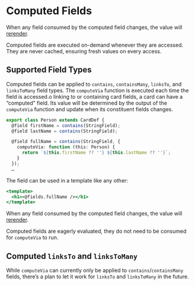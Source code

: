 # Computed Fields

When any field consumed by the computed field changes, the value will [rerender](./card-rendering.md#re-rendering-process).

Computed fields are executed on-demand whenever they are accessed. They are never cached, ensuring fresh values on every access.

## Supported Field Types

Computed fields can be applied to `contains`, `containsMany`, `linksTo`, and `linksToMany` field types. The `computeVia` function is executed each time the field is accessed.o linking to or containing card fields, a card can have a “computed” field. Its value will be determined by the output of the `computeVia` function and update when its constituent fields changes.

```typescript
export class Person extends CardDef {
  @field firstName = contains(StringField);
  @field lastName = contains(StringField);

  @field fullName = contains(StringField, {
    computeVia: function (this: Person) {
      return `${this.firstName ?? ''} ${this.lastName ?? ''}`;
    }
  });
  …
```

The field can be used in a template like any other:

```handlebars
<template>
  <h1><@fields.fullName /></h1>
</template>
```

When any field consumed by the computed field changes, the value will [rerender](./card-rendering.md#re-rendering-process).

Computed fields are eagerly evaluated, they do not need to be consumed for `computeVia` to run.

## Computed `linksTo` and `linksToMany`

While `computeVia` can currently only be applied to `contains`/`containsMany` fields, there’s a plan to let it work for `linksTo` and `linksToMany` in the future.
